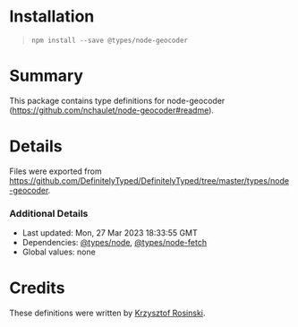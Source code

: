 # Installation
> `npm install --save @types/node-geocoder`

# Summary
This package contains type definitions for node-geocoder (https://github.com/nchaulet/node-geocoder#readme).

# Details
Files were exported from https://github.com/DefinitelyTyped/DefinitelyTyped/tree/master/types/node-geocoder.

### Additional Details
 * Last updated: Mon, 27 Mar 2023 18:33:55 GMT
 * Dependencies: [@types/node](https://npmjs.com/package/@types/node), [@types/node-fetch](https://npmjs.com/package/@types/node-fetch)
 * Global values: none

# Credits
These definitions were written by [Krzysztof Rosinski](https://github.com/rosek86).
